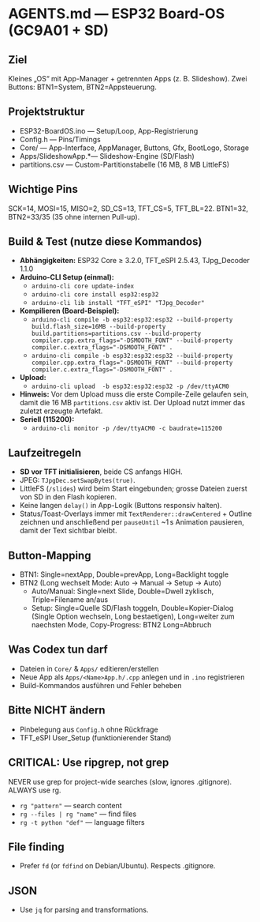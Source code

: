 # AGENTS.md — ESP32 Board-OS (GC9A01 + SD)

## Ziel
Kleines „OS“ mit App-Manager + getrennten Apps (z. B. Slideshow). Zwei Buttons: BTN1=System, BTN2=Appsteuerung.

## Projektstruktur
- ESP32-BoardOS.ino  — Setup/Loop, App-Registrierung
- Config.h           — Pins/Timings
- Core/              — App-Interface, AppManager, Buttons, Gfx, BootLogo, Storage
- Apps/SlideshowApp.*— Slideshow-Engine (SD/Flash)
- partitions.csv     — Custom-Partitionstabelle (16 MB, 8 MB LittleFS)

## Wichtige Pins
SCK=14, MOSI=15, MISO=2, SD_CS=13, TFT_CS=5, TFT_BL=22. BTN1=32, BTN2=33/35 (35 ohne internen Pull-up).

## Build & Test (nutze diese Kommandos)
- **Abhängigkeiten:** ESP32 Core ≥ 3.2.0, TFT_eSPI 2.5.43, TJpg_Decoder 1.1.0  
- **Arduino-CLI Setup (einmal):**
  - `arduino-cli core update-index`
  - `arduino-cli core install esp32:esp32`
  - `arduino-cli lib install "TFT_eSPI" "TJpg_Decoder"`
- **Kompilieren (Board-Beispiel):**
  - `arduino-cli compile -b esp32:esp32:esp32 --build-property build.flash_size=16MB --build-property build.partitions=partitions.csv --build-property compiler.cpp.extra_flags="-DSMOOTH_FONT" --build-property compiler.c.extra_flags="-DSMOOTH_FONT" .`
  - `arduino-cli compile -b esp32:esp32:esp32 --build-property compiler.cpp.extra_flags="-DSMOOTH_FONT" --build-property compiler.c.extra_flags="-DSMOOTH_FONT" .`
- **Upload:**  
  - `arduino-cli upload  -b esp32:esp32:esp32 -p /dev/ttyACM0`
- **Hinweis:** Vor dem Upload muss die erste Compile-Zeile gelaufen sein, damit die 16 MB `partitions.csv` aktiv ist. Der Upload nutzt immer das zuletzt erzeugte Artefakt.
- **Seriell (115200):**
  - `arduino-cli monitor -p /dev/ttyACM0 -c baudrate=115200`

## Laufzeitregeln
- **SD vor TFT initialisieren**, beide CS anfangs HIGH.
- JPEG: `TJpgDec.setSwapBytes(true)`.
- LittleFS (`/slides`) wird beim Start eingebunden; grosse Dateien zuerst von SD in den Flash kopieren.
- Keine langen `delay()` in App-Logik (Buttons responsiv halten).
- Status/Toast-Overlays immer mit `TextRenderer::drawCentered` + Outline zeichnen und anschließend per `pauseUntil` ~1 s Animation pausieren, damit der Text sichtbar bleibt.

## Button-Mapping
- BTN1: Single=nextApp, Double=prevApp, Long=Backlight toggle
- BTN2 (Long wechselt Mode: Auto -> Manual -> Setup -> Auto)
  - Auto/Manual: Single=next Slide, Double=Dwell zyklisch, Triple=Filename an/aus
  - Setup: Single=Quelle SD/Flash toggeln, Double=Kopier-Dialog (Single Option wechseln, Long bestaetigen), Long=weiter zum naechsten Mode, Copy-Progress: BTN2 Long=Abbruch

## Was Codex tun darf
- Dateien in `Core/` & `Apps/` editieren/erstellen
- Neue App als `Apps/<Name>App.h/.cpp` anlegen und in `.ino` registrieren
- Build-Kommandos ausführen und Fehler beheben

## Bitte NICHT ändern
- Pinbelegung aus `Config.h` ohne Rückfrage
- TFT_eSPI User_Setup (funktionierender Stand)

## CRITICAL: Use ripgrep, not grep

NEVER use grep for project-wide searches (slow, ignores .gitignore). ALWAYS use rg.

- `rg "pattern"` — search content
- `rg --files | rg "name"` — find files
- `rg -t python "def"` — language filters

## File finding

- Prefer `fd` (or `fdfind` on Debian/Ubuntu). Respects .gitignore.

## JSON

- Use `jq` for parsing and transformations.

